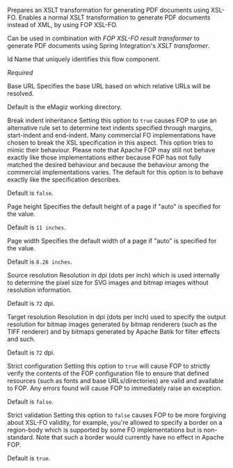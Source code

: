 
Prepares an XSLT transformation for generating PDF documents using XSL-FO.
Enables a normal XSLT transformation to generate PDF documents instead of XML, by using FOP XSL-FO.

Can be used in combination with <i>FOP XSL-FO result transformer</i> to generate PDF documents using Spring Integration's <i>XSLT transformer</i>.


Id
Name that uniquely identifies this flow component.

<i>Required</i>


Base URL
Specifies the base URL based on which relative URLs will be resolved. 

Default is the eMagiz working directory.


Break indent inheritance
Setting this option to <code>true</code> causes FOP to use an alternative rule set to determine text indents specified through margins, start-indent and end-indent. Many commercial FO implementations have chosen to break the XSL specification in this aspect. This option tries to mimic their behaviour. Please note that Apache FOP may still not behave exactly like those implementations either because FOP has not fully matched the desired behaviour and because the behaviour among the commercial implementations varies. The default for this option is to behave exactly like the specification describes.

Default is <code>false</code>.


Page height
Specifies the default height of a page if "auto" is specified for the value. 

Default is <code>11 inches</code>.


Page width
Specifies the default width of a page if "auto" is specified for the value. 

Default is <code>8.26 inches</code>.


Source resolution
Resolution in dpi (dots per inch) which is used internally to determine the pixel size for SVG images and bitmap images without resolution information. 

Default is <code>72</code> dpi.


Target resolution
Resolution in dpi (dots per inch) used to specify the output resolution for bitmap images generated by bitmap renderers (such as the TIFF renderer) and by bitmaps generated by Apache Batik for filter effects and such. 

Default is <code>72</code> dpi.


Strict configuration
Setting this option to <code>true</code> will cause FOP to strictly verify the contents of the FOP configuration file to ensure that defined resources (such as fonts and base URLs/directories) are valid and available to FOP. Any errors found will cause FOP to immediately raise an exception. 

Default is <code>false</code>.


Strict validation
Setting this option to <code>false</code> causes FOP to be more forgiving about XSL-FO validity, for example, you're allowed to specify a border on a region-body which is supported by some FO implementations but is non-standard. Note that such a border would currently have no effect in Apache FOP.

Default is <code>true</code>.


